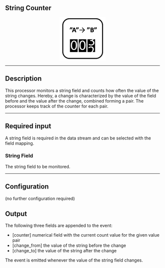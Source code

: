 <!--
  ~ Licensed to the Apache Software Foundation (ASF) under one or more
  ~ contributor license agreements.  See the NOTICE file distributed with
  ~ this work for additional information regarding copyright ownership.
  ~ The ASF licenses this file to You under the Apache License, Version 2.0
  ~ (the "License"); you may not use this file except in compliance with
  ~ the License.  You may obtain a copy of the License at
  ~
  ~    http://www.apache.org/licenses/LICENSE-2.0
  ~
  ~ Unless required by applicable law or agreed to in writing, software
  ~ distributed under the License is distributed on an "AS IS" BASIS,
  ~ WITHOUT WARRANTIES OR CONDITIONS OF ANY KIND, either express or implied.
  ~ See the License for the specific language governing permissions and
  ~ limitations under the License.
  ~
  -->

## String Counter

<p align="center"> 
    <img src="icon.png" width="150px;" class="pe-image-documentation"/>
</p>

***

## Description

This processor monitors a string field and counts how often the value of the string changes. Hereby, a change is characterized by 
the value of the field before and the value after the change, combined forming a pair. The processor keeps track of the counter for each pair. 

***

## Required input

A string field is required in the data stream and can be selected with the field mapping.

### String Field

The string field to be monitored.

***

## Configuration

(no further configuration required)

## Output
The following three fields are appended to the event:
* [counter] numerical field with the current count value for the given value pair
* [change_from] the value of the string before the change
* [change_to] the value of the string after the change 

The event is emitted whenever the value of the string field changes.

